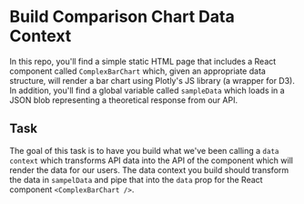 # Build Comparison Chart Data Context 
In this repo, you'll find a simple static HTML page that includes a React component called `ComplexBarChart` which, given an appropriate data structure, will render a bar chart using Plotly's JS library (a wrapper for D3). In addition, you'll find a global variable called `sampleData` which loads in a JSON blob representing a theoretical response from our API. 

## Task
The goal of this task is to have you build what we've been calling a `data context` which transforms API data into the API of the component which will render the data for our users. The data context you build should transform the data in `sampelData` and pipe that into the `data` prop for the React component `<ComplexBarChart />`.
